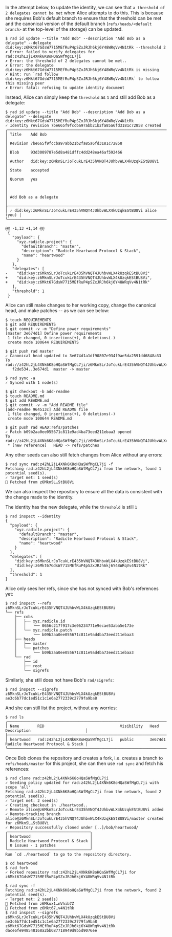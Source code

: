 In the attempt below, to update the identity, we can see that `a
threshold of 2 delegates cannot be met` when Alice attempts to do
this. This is because she requires Bob's default branch to ensure that
the threshold can be met and the canonical version of the default
branch (`refs/heads/<default branch>` at the top-level of the storage)
can be updated.

``` ~alice (fail)
$ rad id update --title "Add Bob" --description "Add Bob as a delegate" --delegate did:key:z6Mkt67GdsW7715MEfRuP4pSZxJRJh6kj6Y48WRqVv4N1tRk --threshold 2
✗ Error: failed to verify delegates for rad:z42hL2jL4XNk6K8oHQaSWfMgCL7ji
✗ Error: the threshold of 2 delegates cannot be met..
✗ Error: the delegate did:key:z6Mkt67GdsW7715MEfRuP4pSZxJRJh6kj6Y48WRqVv4N1tRk is missing
✗ Hint: run `rad follow did:key:z6Mkt67GdsW7715MEfRuP4pSZxJRJh6kj6Y48WRqVv4N1tRk` to follow this missing peer
✗ Error: fatal: refusing to update identity document
```

Instead, Alice can simply keep the `threshold` as `1` and still add Bob as a delegate:

``` ~alice
$ rad id update --title "Add Bob" --description "Add Bob as a delegate" --delegate did:key:z6Mkt67GdsW7715MEfRuP4pSZxJRJh6kj6Y48WRqVv4N1tRk
✓ Identity revision 7be665f9fccba97abb21b2fa85a6fd3181c72858 created
╭────────────────────────────────────────────────────────────────────────╮
│ Title    Add Bob                                                       │
│ Revision 7be665f9fccba97abb21b2fa85a6fd3181c72858                      │
│ Blob     93d3009787e5d8a481dffc4dd248ea46af592466                      │
│ Author   did:key:z6MknSLrJoTcukLrE435hVNQT4JUhbvWLX4kUzqkEStBU8Vi      │
│ State    accepted                                                      │
│ Quorum   yes                                                           │
│                                                                        │
│ Add Bob as a delegate                                                  │
├────────────────────────────────────────────────────────────────────────┤
│ ✓ did:key:z6MknSLrJoTcukLrE435hVNQT4JUhbvWLX4kUzqkEStBU8Vi alice (you) │
╰────────────────────────────────────────────────────────────────────────╯

@@ -1,13 +1,14 @@
 {
   "payload": {
     "xyz.radicle.project": {
       "defaultBranch": "master",
       "description": "Radicle Heartwood Protocol & Stack",
       "name": "heartwood"
     }
   },
   "delegates": [
-    "did:key:z6MknSLrJoTcukLrE435hVNQT4JUhbvWLX4kUzqkEStBU8Vi"
+    "did:key:z6MknSLrJoTcukLrE435hVNQT4JUhbvWLX4kUzqkEStBU8Vi",
+    "did:key:z6Mkt67GdsW7715MEfRuP4pSZxJRJh6kj6Y48WRqVv4N1tRk"
   ],
   "threshold": 1
 }
```

Alice can still make changes to her working copy, change the canonical
head, and make patches -- as we can see below:

``` ~alice
$ touch REQUIREMENTS
$ git add REQUIREMENTS
$ git commit -v -m "Define power requirements"
[master 3e674d1] Define power requirements
 1 file changed, 0 insertions(+), 0 deletions(-)
 create mode 100644 REQUIREMENTS
```

``` ~alice (stderr) RAD_SOCKET=/dev/null
$ git push rad master
✓ Canonical head updated to 3e674d1a1df90807e934f9ae5da2591dd6848a33
To rad://z42hL2jL4XNk6K8oHQaSWfMgCL7ji/z6MknSLrJoTcukLrE435hVNQT4JUhbvWLX4kUzqkEStBU8Vi
   f2de534..3e674d1  master -> master
```

``` ~alice
$ rad sync -a
✓ Synced with 1 node(s)
```

``` ~alice
$ git checkout -b add-readme
$ touch README.md
$ git add README.md
$ git commit -v -m "Add README file"
[add-readme 964513c] Add README file
 1 file changed, 0 insertions(+), 0 deletions(-)
 create mode 100644 README.md
```

``` ~alice (stderr) RAD_SOCKET=/dev/null
$ git push rad HEAD:refs/patches
✓ Patch b09b2aa0ee055671c811e9ad4ba73eed211ebaa3 opened
To rad://z42hL2jL4XNk6K8oHQaSWfMgCL7ji/z6MknSLrJoTcukLrE435hVNQT4JUhbvWLX4kUzqkEStBU8Vi
 * [new reference]   HEAD -> refs/patches
```

Any other seeds can also still fetch changes from Alice without any
errors:

``` ~seed
$ rad sync rad:z42hL2jL4XNk6K8oHQaSWfMgCL7ji -f
Fetching rad:z42hL2jL4XNk6K8oHQaSWfMgCL7ji from the network, found 1 potential seed(s).
✓ Target met: 1 seed(s)
🌱 Fetched from z6MknSL…StBU8Vi
```

We can also inspect the repository to ensure all the data is
consistent with the change made to the identity.

The identity has the new delegate, while the `threshold` is still `1`

``` ~alice
$ rad inspect --identity
{
  "payload": {
    "xyz.radicle.project": {
      "defaultBranch": "master",
      "description": "Radicle Heartwood Protocol & Stack",
      "name": "heartwood"
    }
  },
  "delegates": [
    "did:key:z6MknSLrJoTcukLrE435hVNQT4JUhbvWLX4kUzqkEStBU8Vi",
    "did:key:z6Mkt67GdsW7715MEfRuP4pSZxJRJh6kj6Y48WRqVv4N1tRk"
  ],
  "threshold": 1
}
```

Alice only sees her refs, since she has not synced with Bob's
references yet:

``` ~alice
$ rad inspect --refs
z6MknSLrJoTcukLrE435hVNQT4JUhbvWLX4kUzqkEStBU8Vi
└── refs
    ├── cobs
    │   ├── xyz.radicle.id
    │   │   └── 0656c217f917c3e06234771e9ecae53aba5e173e
    │   └── xyz.radicle.patch
    │       └── b09b2aa0ee055671c811e9ad4ba73eed211ebaa3
    ├── heads
    │   ├── master
    │   └── patches
    │       └── b09b2aa0ee055671c811e9ad4ba73eed211ebaa3
    └── rad
        ├── id
        ├── root
        └── sigrefs
```

Similarly, she still does not have Bob's `rad/sigrefs`:

``` ~alice
$ rad inspect --sigrefs
z6MknSLrJoTcukLrE435hVNQT4JUhbvWLX4kUzqkEStBU8Vi ae3c6b77dc1ed51c1c1e6a2772339c2779fa9ba8
```

And she can still list the project, without any worries:

``` ~alice
$ rad ls
╭───────────────────────────────────────────────────────────────────────────────────────────────────────────╮
│ Name        RID                                 Visibility   Head      Description                        │
├───────────────────────────────────────────────────────────────────────────────────────────────────────────┤
│ heartwood   rad:z42hL2jL4XNk6K8oHQaSWfMgCL7ji   public       3e674d1   Radicle Heartwood Protocol & Stack │
╰───────────────────────────────────────────────────────────────────────────────────────────────────────────╯
```

Once Bob clones the repository and creates a fork, i.e. creates a
branch to `refs/heads/master` for this project, she can then use `rad
sync` and fetch his references:

``` ~bob
$ rad clone rad:z42hL2jL4XNk6K8oHQaSWfMgCL7ji
✓ Seeding policy updated for rad:z42hL2jL4XNk6K8oHQaSWfMgCL7ji with scope 'all'
Fetching rad:z42hL2jL4XNk6K8oHQaSWfMgCL7ji from the network, found 2 potential seed(s).
✓ Target met: 2 seed(s)
✓ Creating checkout in ./heartwood..
✓ Remote alice@z6MknSLrJoTcukLrE435hVNQT4JUhbvWLX4kUzqkEStBU8Vi added
✓ Remote-tracking branch alice@z6MknSLrJoTcukLrE435hVNQT4JUhbvWLX4kUzqkEStBU8Vi/master created for z6MknSL…StBU8Vi
✓ Repository successfully cloned under [..]/bob/heartwood/
╭────────────────────────────────────╮
│ heartwood                          │
│ Radicle Heartwood Protocol & Stack │
│ 0 issues · 1 patches               │
╰────────────────────────────────────╯
Run `cd ./heartwood` to go to the repository directory.
```

``` ~bob
$ cd heartwood
$ rad fork
✓ Forked repository rad:z42hL2jL4XNk6K8oHQaSWfMgCL7ji for z6Mkt67GdsW7715MEfRuP4pSZxJRJh6kj6Y48WRqVv4N1tRk
```

``` ~alice
$ rad sync -f
Fetching rad:z42hL2jL4XNk6K8oHQaSWfMgCL7ji from the network, found 2 potential seed(s).
✓ Target met: 2 seed(s)
🌱 Fetched from z6Mkux1…nVhib7Z
🌱 Fetched from z6Mkt67…v4N1tRk
$ rad inspect --sigrefs
z6MknSLrJoTcukLrE435hVNQT4JUhbvWLX4kUzqkEStBU8Vi ae3c6b77dc1ed51c1c1e6a2772339c2779fa9ba8
z6Mkt67GdsW7715MEfRuP4pSZxJRJh6kj6Y48WRqVv4N1tRk dace6fe948548168a2bb687718949d9b5d9076ee
```
